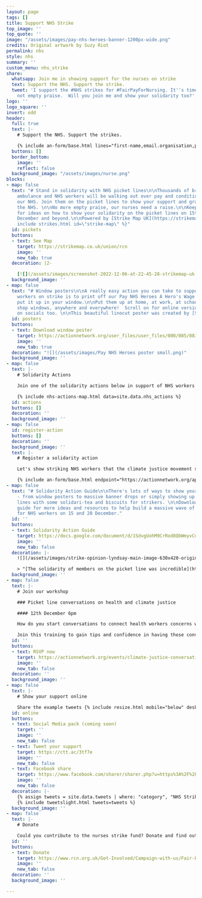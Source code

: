 ```yaml
---
layout: page
tags: []
title: Support NHS Strike
top_image: ''
top_quote: ''
image: "/assets/images/pay-nhs-heroes-banner-1200px-wide.png"
credits: Original artwork by Suzy Riot
permalink: nhs
style: nhs
summary: ''
custom_menu: nhs_strike
share:
  whatsapp: Join me in showing support for the nurses on strike
  text: Support the NHS. Support the strike.
  tweet: 'I support the #NHS strikes for #FairPayForNursing. It''s time for a raise
    not empty praise.  Will you join me and show your solidarity too?'
logo: ''
logo_square: ''
invert: odd
header:
  full: true
  text: |-
    # Support the NHS. Support the strikes.

    {% include an-form/base.html lines="first-name,email.organisation,postal-code.submit." endpoint="https://actionnetwork.org/api/v2/petitions/65b32fbe-86ae-4037-8f56-73f5881ec34a/signatures" %}
  buttons: []
  border_bottom:
    image: ''
    reflect: false
  background_image: "/assets/images/nurse.png"
blocks:
- map: false
  text: "# Stand in solidarity with NHS picket lines\n\nThousands of brave nurses,
    ambulance and NHS workers will be walking out over pay and conditions and to save
    our NHS. Join them on the picket lines to show your support and gratitude for
    the NHS. \n\nNo more empty praise, our nurses need a raise.\n\nKeep scrolling
    for ideas on how to show your solidarity on the picket lines on 15th, 20th, 21st
    December and beyond.\n\nPowered by [Strike Map UK](https://strikemap.co.uk/)\n\n{%
    include strikes.html id=\"strike-map\" %}"
  id: pickets
  buttons:
  - text: See Map
    target: https://strikemap.co.uk/union/rcn
    image: ''
    new_tab: true
  decoration: |2-

    [![](/assets/images/screenshot-2022-12-06-at-22-45-28-strikemap-uk-find-your-nearest-strike.png)](https://strikemap.co.uk/union/rcn "See picket locations")
  background_image: ''
- map: false
  text: "# Window posters\n\nA really easy action you can take to support the NHS
    workers on strike is to print off our Pay NHS Heroes A Hero's Wage poster and
    put it up in your window.\n\nPut them up at home, at work, at school, in local
    shop windows, anywhere and everywhere!  Scroll on for online versions to share
    on socials too. \n\nThis beautiful linocut poster was created by [Suzy Riot](https://suzyriot.com/)"
  id: posters
  buttons:
  - text: Download window poster
    target: https://actionnetwork.org/user_files/user_files/000/085/083/original/Pay_NHS_Heroes_poster.png
    image: ''
    new_tab: true
  decoration: "![](/assets/images/Pay NHS Heroes poster small.png)"
  background_image: ''
- map: false
  text: |-
    # Solidarity Actions

    Join one of the solidarity actions below in support of NHS workers on picket lines.  Don't see one where you live? Register one below.

    {% include nhs-actions-map.html data=site.data.nhs_actions %}
  id: actions
  buttons: []
  decoration: ''
  background_image: ''
- map: false
  id: register-action
  buttons: []
  decoration: ''
  background_image: ''
  text: |-
    # Register a solidarity action

    Let's show striking NHS workers that the climate justice movement stands with them with a massive wave of public support and solidarity.   Register your support today and you'll receive resources and support to organise a solidarity action.

    {% include an-form/base.html endpoint="https://actionnetwork.org/api/v2/forms/d917ffed-2525-455e-94e5-afc7cd1be39b/submissions" button="Register" lines="first-name,email.action-title,action-start-date.action-description.map.submit" %}
- map: false
  text: "# Solidarity Action Guide\n\nThere's lots of ways to show your solidarity
    - from window posters to massive banner drops or simply showing up on the picket
    lines with some solidari-tea and biscuits for strikers. \n\nDownload the action
    guide for more ideas and resources to help build a massive wave of public support
    for NHS workers on 15 and 20 December."
  id: ''
  buttons:
  - text: Solidarity Action Guide
    target: https://docs.google.com/document/d/1SdvgUohM9CrRod8QbWmyvCu9yBC4qLeCm7xI0XgxF6U/edit#
    image: ''
    new_tab: false
  decoration: |-
    ![](/assets/images/strike-opinion-lyndsay-main-image-630x420-original-in-activate-oct-file.jpeg)

    > "[The solidarity of members on the picket line was incredible](https://www.rcn.org.uk/magazines/Opinion/2022/November/The-solidarity-on-the-NHS-picket-line-was-incredible)" (Image: RCN)
  background_image: ''
- map: false
  text: |-
    # Join our workshop

    ### Picket line conversations on health and climate justice

    #### 12th December 6pm

    How do you start conversations to connect health workers concerns with climate justice on the picket line? How do you link the climate crisis with cost of living crisis & the workers' demands? What are the pitfalls to avoid?

    Join this training to gain tips and confidence in having those conversations. This session will pay particular attention to the connections between health and climate justice to support your conversations and show solidarity on the picket lines.
  id: ''
  buttons:
  - text: RSVP now
    target: https://actionnetwork.org/events/climate-justice-conversations-on-the-picket-line-training-nhs-strike-special/
    image: ''
    new_tab: false
  decoration: ''
  background_image: ''
- map: false
  text: |-
    # Show your support online

    Share the example tweets {% include resize.html mobile="below" desktop="on the right" %}
  id: online
  buttons:
  - text: Social Media pack (coming soon)
    target: ''
    image: ''
    new_tab: false
  - text: Tweet your support
    target: https://ctt.ac/3tf7e
    image: ''
    new_tab: false
  - text: Facebook share
    target: https://www.facebook.com/sharer/sharer.php?u=https%3A%2F%2Fdefundclimatechaos.uk%2Fnhs
    image: ''
    new_tab: false
  decoration: |-
    {% assign tweets = site.data.tweets | where: "category", "NHS Strike" | map: "text"  %}
    {% include tweetslight.html tweets=tweets %}
  background_image: ''
- map: false
  text: |-
    # Donate

    Could you contribute to the nurses strike fund? Donate and find out other ways your can support on the Royal College of Nurses Strike Hub
  id: ''
  buttons:
  - text: Donate
    target: https://www.rcn.org.uk/Get-Involved/Campaign-with-us/Fair-Pay-for-Nursing/Strike-hub
    image: ''
    new_tab: false
  decoration: ''
  background_image: ''

---
```

